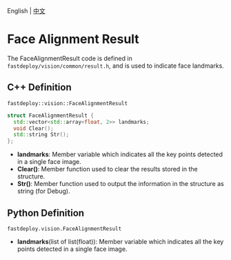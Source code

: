 English | [中文](face_alignment_result.md)
# Face Alignment Result

The FaceAlignmentResult code is defined in `fastdeploy/vision/common/result.h`, and is used to indicate face landmarks.

## C++ Definition

`fastdeploy::vision::FaceAlignmentResult`

```c++
struct FaceAlignmentResult {
  std::vector<std::array<float, 2>> landmarks;
  void Clear();
  std::string Str();
};
```

- **landmarks**: Member variable which indicates all the key points detected in a single face image.
- **Clear()**: Member function used to clear the results stored in the structure.
- **Str()**: Member function used to output the information in the structure as string (for Debug).

## Python Definition

`fastdeploy.vision.FaceAlignmentResult`

- **landmarks**(list of list(float)): Member variable which indicates all the key points detected in a single face image.
